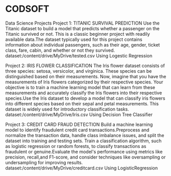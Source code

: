# CODSOFT
Data Science Projects
Project 1: TITANIC SURVIVAL PREDICTION Use the Titanic dataset to build a model that predicts whether a passenger on the Titanic survived or not. This is a classic beginner project with readily available data.The dataset typically used for this project contains information about individual passengers, such as their age, gender, ticket class, fare, cabin, and whether or not they survived. dataset:/content/drive/MyDrive/tested.csv Using Logestic Regression

Project 2: IRIS FLOWER CLASSIFICATION The Iris flower dataset consists of three species: setosa, versicolor, and virginica. These species can be distinguished based on their measurements. Now, imagine that you have the measurements of Iris flowers categorized by their respective species. Your objective is to train a machine learning model that can learn from these measurements and accurately classify the Iris flowers into their respective species.Use the Iris dataset to develop a model that can classify iris flowers into different species based on their sepal and petal measurements. This dataset is widely used for introductory classification tasks. dataset:/content/drive/MyDrive/Iris.csv Using Decision Tree Classifier

Project 3: CREDIT CARD FRAUD DETECTION Build a machine learning model to identify fraudulent credit card transactions.Preprocess and normalize the transaction data, handle class imbalance issues, and split the dataset into training and testing sets. Train a classification algorithm, such as logistic regression or random forests, to classify transactions as fraudulent or genuine.Evaluate the model's performance using metrics like precision, recall,and F1-score, and consider techniques like oversampling or undersampling for improving results. dataset:/content/drive/MyDrive/creditcard.csv Using LogisticRegression
